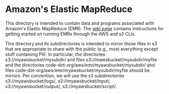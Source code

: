 # Amazon's Elastic MapReduce

This directory is intended to contain data and programs associated with Amazon's Elastic MapReduce
(EMR). The [wiki page](http://wiki.letron.vip/pages/viewpage.action?pageId=692076) contains
instructions for getting started on running EMRs through the AWS and s3 CLIs.

This directory and its subdirectories is intended to mirror those files in s3 that are appropriate
to share with the public (e.g., most everything except stuff containing PII). In particular, the
directories s3://myawsbucket/mysubdir/ and files s3://mawsbucket/mysubdir/myfile and the
directories code-dot-org/aws/emr/myawsbucket/mysubdir/ and
files code-dot-org/aws/emr/myawsbucket/mysubdir/myfile should be mirrors. Per convention, we will
use the s3 subdirectories s3://myawsbucket/logs/, s3://myawsbucket/input/, s3://myawsbucket/output/,
s3://myawsbucket/script/.
